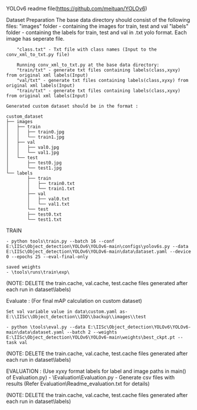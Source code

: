 YOLOv6 readme file(https://github.com/meituan/YOLOv6)

Dataset Preparation
	The base data directory should consist of the following files:
		"images" folder - containing the images for train, test and val
		"labels" folder - containing the labels for train, test and val in .txt 				                          yolo format. Each image has seperate file.  
		
		"class.txt" - Txt file with class names (Input to the conv_xml_to_txt.py file)

		Running conv_xml_to_txt.py at the base data directory:
		"train/txt" - generate txt files containing labels(class,xyxy) from original xml labels(Input)
		"val/txt" - generate txt files containing labels(class,xyxy) from original xml labels(Input)
		"train/txt" - generate txt files containing labels(class,xyxy) from original xml labels(Input)

	Generated custom dataset should be in the format :

	custom_dataset
	├── images
	│   ├── train
	│   │   ├── train0.jpg
	│   │   └── train1.jpg
	│   ├── val
	│   │   ├── val0.jpg
	│   │   └── val1.jpg
	│   └── test
	│       ├── test0.jpg
	│       └── test1.jpg
	└── labels
       	    ├── train
    	    │   ├── train0.txt
    	    │   └── train1.txt
    	    ├── val
    	    │   ├── val0.txt
    	    │   └── val1.txt
    	    └── test
        	├── test0.txt
        	└── test1.txt


TRAIN 

	- python tools\train.py --batch 16 --conf E:\IISc\Object_detection\YOLOv6\YOLOv6-main\configs\yolov6s.py --data E:\IISc\Object_detection\YOLOv6\YOLOv6-main\data\dataset.yaml --device 0 --epochs 25 --eval-final-only

	saved weights
	- \tools\runs\train\exp\

(NOTE: DELETE the train.cache, val.cache, test.cache files generated after each run in dataset\labels)


Evaluate :
	(For final mAP calculation on custom dataset) 
	
	Set val variable value in data\custom.yaml as- 
	E:\\IISc\\Object_detection\\IDD\\backup\\images\\test

	- python \tools\eval.py --data E:\IISc\Object_detection\YOLOv6\YOLOv6-main\data\dataset.yaml --batch 2 --weights E:\IISc\Object_detection\YOLOv6\YOLOv6-main\weights\best_ckpt.pt --task val

(NOTE: DELETE the train.cache, val.cache, test.cache files generated after each run in dataset\labels)


EVALUATION :
	(Use xyxy format labels for label and image paths in main() of Evaluation.py) 
	- \Evaluation\Evaluation.py
		- Generate csv files with results
(Refer Evaluation\Readme_evaluation.txt for details)

(NOTE: DELETE the train.cache, val.cache, test.cache files generated after each run in dataset\labels)
